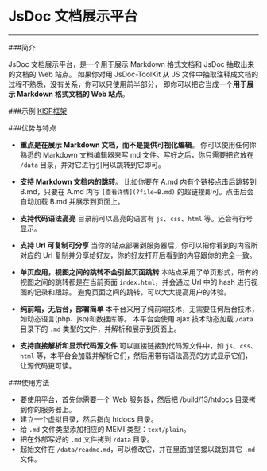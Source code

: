 ﻿
JsDoc 文档展示平台
==============================================================
--------------------------------------------------------------

###简介 

JsDoc 文档展示平台，是一个用于展示 Markdown 格式文档和 JsDoc 抽取出来的文档的 Web 站点。
如果你对用 JsDoc-ToolKit 从 JS 文件中抽取注释成文档的过程不熟悉，没有关系，你可以只使用前半部分，
即你可以把它当成一个**用于展示 Markdown 格式文档的 Web 站点**。

###示例 [KISP框架](http://mob.cmcloud.cn/lib-cmd/kisp/htdocs/index.html)



###优势与特点
- **重点是在展示 Markdown 文档，而不是提供可视化编辑**。
你可以使用任何你熟悉的 Markdown 文档编辑器来写 md 文件。写好之后，你只需要把它放在 `/data` 目录，并对它进行引用以跳转到它即可。

- **支持 Markdown 文档内的跳转**。
比如你要在 A.md 内有个链接点击后跳转到 B.md，只要在 A.md 内写 `[查看详情](?file=B.md)` 的超链接即可。点击后会自动加载 B.md 并展示到页面上。

- **支持代码语法高亮**
目录前可以高亮的语言有 `js`、`css`、`html` 等。还会有行号显示。

- **支持 Url 可复制可分享**
当你的站点部署到服务器后，你可以把你看到的内容所对应的 Url 复制并分享给好友，你的好友打开后看到的内容跟你的完全一致。

- **单页应用，视图之间的跳转不会引起页面跳转**
本站点采用了单页形式，所有的视图之间的跳转都是在当前页面 `index.html`，并会通过 Url 中的 hash 进行视图的记录和跟踪。
避免页面之间的跳转，可以大大提高用户的体验。

- **纯前端，无后台，部署简单**
本平台采用了纯前端技术，无需要任何后台技术，如动态语言(php、jsp)和数据库等。
本平台会使用 ajax 技术动态加载 `/data` 目录下的 `.md` 类型的文件，并解析和展示到页面上。

- **支持直接解析和显示代码源文件**
可以直接链接到代码源文件中，如 `js`、`css`、`html` 等，本平台会加载并解析它们，然后用带有语法高亮的方式显示它们，让源代码更可读。

###使用方法
- 要使用平台，首先你需要一个 Web 服务器，然后把 /build/13/htdocs 目录拷到你的服务器上。
- 建立一个虚拟目录，然后指向 htdocs 目录。
- 给 `.md` 文件类型添加相应的 MEMI 类型：`text/plain`。
- 把在外部写好的 `.md` 文件拷到 `/data` 目录。
- 起始文件在 `/data/readme.md`，可以修改它，并在里面加链接以跳到其它 `.md` 文件。










